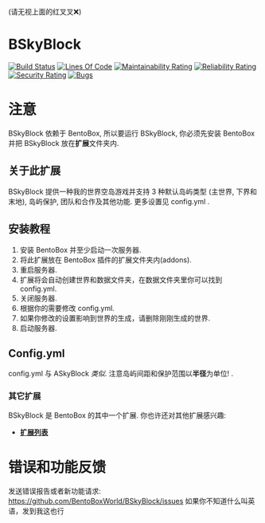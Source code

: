 (请无视上面的红叉叉❌)

BSkyBlock
==========
[![Build Status](https://ci.codemc.org/buildStatus/icon?job=BentoBoxWorld/BSkyBlock)](https://ci.codemc.org/job/BentoBoxWorld/job/BSkyBlock/)
[![Lines Of Code](https://sonarcloud.io/api/project_badges/measure?project=world.bentobox%3Abskyblock&metric=ncloc)](https://sonarcloud.io/component_measures?id=world.bentobox%3Abskyblock&metric=ncloc)
[![Maintainability Rating](https://sonarcloud.io/api/project_badges/measure?project=world.bentobox%3Abskyblock&metric=sqale_rating)](https://sonarcloud.io/component_measures?id=world.bentobox%3Abskyblock&metric=Maintainability)
[![Reliability Rating](https://sonarcloud.io/api/project_badges/measure?project=world.bentobox%3Abskyblock&metric=reliability_rating)](https://sonarcloud.io/component_measures?id=world.bentobox%3Abskyblock&metric=Reliability)
[![Security Rating](https://sonarcloud.io/api/project_badges/measure?project=world.bentobox%3Abskyblock&metric=security_rating)](https://sonarcloud.io/component_measures?id=world.bentobox%3Abskyblock&metric=Security)
[![Bugs](https://sonarcloud.io/api/project_badges/measure?project=world.bentobox%3Abskyblock&metric=bugs)](https://sonarcloud.io/project/issues?id=world.bentobox%3Abskyblock&resolved=false&types=BUG)

# 注意
BSkyBlock 依赖于 BentoBox, 所以要运行 BSkyBlock, 你必须先安装 BentoBox 并把 BSkyBlock 放在**扩展**文件夹内.

## 关于此扩展
BSkyBlock 提供一种我的世界空岛游戏并支持 3 种默认岛屿类型 (主世界, 下界和末地), 岛屿保护, 团队和合作及其他功能. 更多设置见 config.yml .

## 安装教程

1. 安装 BentoBox 并至少启动一次服务器.
2. 将此扩展放在 BentoBox 插件的扩展文件夹内(addons).
3. 重启服务器.
4. 扩展将会自动创建世界和数据文件夹，在数据文件夹里你可以找到 config.yml.
5. 关闭服务器.
6. 根据你的需要修改 config.yml.
7. 如果你修改的设置影响到世界的生成，请删除刚刚生成的世界.
8. 启动服务器.

## Config.yml

config.yml 与 ASkyBlock *类似*. 注意岛屿间距和保护范围以**半径**为单位! .


### 其它扩展

BSkyBlock 是 BentoBox 的其中一个扩展. 你也许还对其他扩展感兴趣:

* [**扩展列表**](https://github.com/JeansouLiu/BentoBox_Chineses/blob/master/ADDON.md)

错误和功能反馈
=========================
发送错误报告或者新功能请求: https://github.com/BentoBoxWorld/BSkyBlock/issues
如果你不知道什么叫英语，发到我这也行
